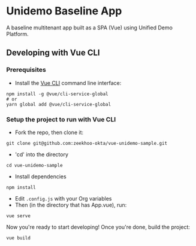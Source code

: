 # Unidemo Baseline App
A baseline multitenant app built as a SPA (Vue) using Unified Demo Platform. 

## Developing with Vue CLI
### Prerequisites
* Install the [Vue CLI](https://cli.vuejs.org/guide/prototyping.html) command line interface:
```
npm install -g @vue/cli-service-global
# or
yarn global add @vue/cli-service-global
```

### Setup the project to run with Vue CLI
* Fork the repo, then clone it:
```
git clone git@github.com:zeekhoo-okta/vue-unidemo-sample.git
```
* 'cd' into the directory
```
cd vue-unidemo-sample
```
* Install dependencies
```
npm install
```
* Edit `.config.js` with your Org variables
* Then (in the directory that has App.vue), run:
```
vue serve
```

Now you're ready to start developing! Once you're done, build the project:
```
vue build
```